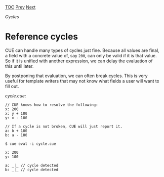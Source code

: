 [TOC](Readme.md) [Prev](coalesce.md) [Next](cycleref.md)

_Cycles_

# Reference cycles

CUE can handle many types of cycles just fine.
Because all values are final, a field with a concrete value of, say `200`,
can only be valid if it is that value.
So if it is unified with another expression, we can delay the evaluation of
this until later.

By postponing that evaluation, we can often break cycles.
This is very useful for template writers that may not know what fields
a user will want to fill out.


<!-- CUE editor -->
_cycle.cue:_
```
// CUE knows how to resolve the following:
x: 200
x: y + 100
y: x - 100

// If a cycle is not broken, CUE will just report it.
a: b + 100
b: a - 100
```

<!-- result -->
`$ cue eval -i cycle.cue`
```
x: 200
y: 100

a: _|_ // cycle detected
b: _|_ // cycle detected
```
